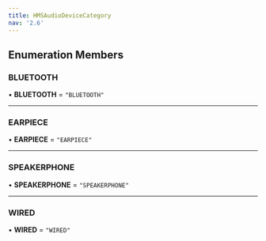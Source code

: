 ```yaml
---
title: HMSAudioDeviceCategory
nav: '2.6'
---
```


## Enumeration Members

### BLUETOOTH

• **BLUETOOTH** = `"BLUETOOTH"`

---

### EARPIECE

• **EARPIECE** = `"EARPIECE"`

---

### SPEAKERPHONE

• **SPEAKERPHONE** = `"SPEAKERPHONE"`

---

### WIRED

• **WIRED** = `"WIRED"`
